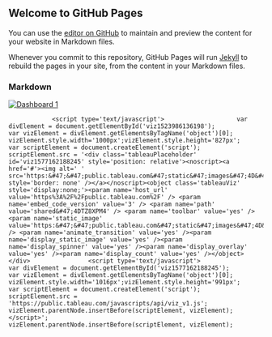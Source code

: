 ## Welcome to GitHub Pages

You can use the [editor on GitHub](https://github.com/Ritika92/ritika92.github.io/edit/master/index.md) to maintain and preview the content for your website in Markdown files.

Whenever you commit to this repository, GitHub Pages will run [Jekyll](https://jekyllrb.com/) to rebuild the pages in your site, from the content in your Markdown files.

### Markdown

<!DOCTYPE html>
<html>
<head>
<title>
sample web page
</title>
<meta name="viewport" content="width=device-width, initial-scale=1.0"> <meta charset="utf-8">
</head>
<body>
<noscript>
<a href='#'><img alt='Dashboard 1 ' src='https:&#47;&#47;public.tableau.com&#47;static&#47;images&#47;Ex&#47;Exercise1-LobbyingSpending&#47;Dashboard1&#47;1_rss.png' style='border: none' /></a>
</noscript>
<object class='tableauViz'  style='display:none;'><param name='host_url' value='https%3A%2F%2Fpublic.tableau.com%2F' /> <param name='embed_code_version' value='3' /> <param name='path' value='shared&#47;4DTZ8XPM4' /> <param name='toolbar' value='yes' /><param name='static_image' value='https:&#47;&#47;public.tableau.com&#47;static&#47;images&#47;4D&#47;4DTZ8XPM4&#47;1.png' /> <param name='animate_transition' value='yes' /><param name='display_static_image' value='yes' /><param name='display_spinner' value='yes' />
</object>

                <script type='text/javascript'>                    var divElement = document.getElementById('viz1523986136198');                    var vizElement = divElement.getElementsByTagName('object')[0];                    vizElement.style.width='1000px';vizElement.style.height='827px';                    var scriptElement = document.createElement('script');                    scriptElement.src = '<div class='tableauPlaceholder' id='viz1577162188245' style='position: relative'><noscript><a href='#'><img alt=' ' src='https:&#47;&#47;public.tableau.com&#47;static&#47;images&#47;4D&#47;4DTZ8XPM4&#47;1_rss.png' style='border: none' /></a></noscript><object class='tableauViz'  style='display:none;'><param name='host_url' value='https%3A%2F%2Fpublic.tableau.com%2F' /> <param name='embed_code_version' value='3' /> <param name='path' value='shared&#47;4DTZ8XPM4' /> <param name='toolbar' value='yes' /><param name='static_image' value='https:&#47;&#47;public.tableau.com&#47;static&#47;images&#47;4D&#47;4DTZ8XPM4&#47;1.png' /> <param name='animate_transition' value='yes' /><param name='display_static_image' value='yes' /><param name='display_spinner' value='yes' /><param name='display_overlay' value='yes' /><param name='display_count' value='yes' /></object></div>                <script type='text/javascript'>                    var divElement = document.getElementById('viz1577162188245');                    var vizElement = divElement.getElementsByTagName('object')[0];                    vizElement.style.width='1016px';vizElement.style.height='991px';                    var scriptElement = document.createElement('script');                    scriptElement.src = 'https://public.tableau.com/javascripts/api/viz_v1.js';                    vizElement.parentNode.insertBefore(scriptElement, vizElement);                </script>';                    vizElement.parentNode.insertBefore(scriptElement, vizElement);                

</script>
</body>
</html>
